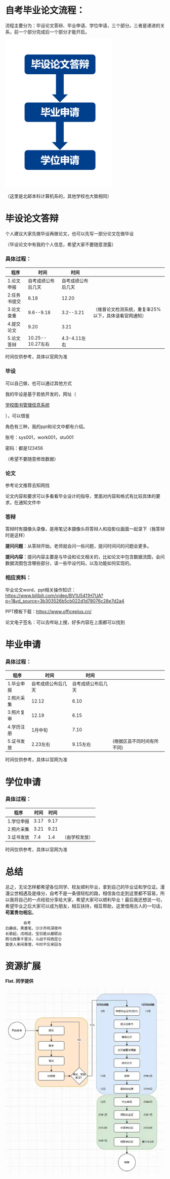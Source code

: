 # 自考毕业论文流程：

流程主要分为：毕设论文答辩、毕业申请、学位申请，三个部分。三者是递进的关系，前一个部分完成后一个部分才能开启。

![image-20231208152313877](images/ReadMe/image-20231208152313877.png)

（这里是北邮本科计算机系的，其他学校也大致相同）

# 毕设论文答辩

个人建议大家先做毕设再做论文，也可以先写一部分论文在做毕设

（毕设论文中有我的个人信息，希望大家不要随意泄露）

### 具体过程：

| 程序         | 时间               | 时间               |                                                       |
| ------------ | ------------------ | ------------------ | ----------------------------------------------------- |
| 1.论文申报   | 自考成绩公布后几天 | 自考成绩公布后几天 |                                                       |
| 2.任务书提交 | 6.18               | 12.20              |                                                       |
| 3.论文查重   | 9.6--9.18          | 3.2--3.21          | （维普论文检测系统，重复率25%以下，具体请看官网通知） |
| 4.提交论文   | 9.20               | 3.21               |                                                       |
| 5.论文答辩   | 10.25-- 10.27左右  | 4.3-4.11左右       |                                                       |

时间仅供参考，具体以官网为准

### 毕设

可以自己做，也可以通过其他方式

我的毕设是基于若依开发的，网址（

[学校图书管理信息系统](http://82.157.236.93/login)

），可以借鉴

角色有三种，我的ppt和论文中都有介绍。

账号：sys001，work001，stu001

密码：都是123456

（希望不要随意修改数据）

### 论文

参考论文推荐去知网找

论文内容和要求可以多看看毕业设计的指导，里面对内容和格式有比较具体的要求，在通知文件中

### 答辩

答辩时有摄像头录像，是用笔记本摄像头将答辩人和投影仪画面一起录下（我答辩时是这样）

**提问问题**：从答辩开始，老师就会问一些问题，提问时间问的问题会更多。

**提问内容**：提问内容主要是与毕设和论文相关的，比如论文中包含数据流图，会问数据流图包含哪些部分，读一些毕设代码，以及功能如何实现的。

### 相应资料：

毕业论文word、ppt相关操作知识：https://www.bilibili.com/video/BV1U5411H7UA?p=1&vd_source=3b303526b5cb022d1d78076c28e7d2a4

PPT模板下载：https://www.officeplus.cn/

论文电子签名：可以去哔站上搜，好多内容在上面都可以找到



# 毕业申请 

### 具体过程：

| 程序       | 时间               | 时间               |                            |
| ---------- | ------------------ | ------------------ | -------------------------- |
| 1.毕业申报 | 自考成绩公布后几天 | 自考成绩公布后几天 |                            |
| 2.照片采集 | 12.12              | 6.10               |                            |
| 3.照片复审 | 12.19              | 6.15               |                            |
| 4.学历注册 | 1月中旬            | 7.10               |                            |
| 5.证书发放 | 2.23左右           | 9.15左右           | (根据区县不同时间有所不同) |

时间仅供参考，具体以官网为准

# 学位申请

### 具体过程：

| 程序       | 时间 | 时间 |                |
| ---------- | ---- | ---- | -------------- |
| 1.学位申报 | 3.17 | 9.17 |                |
| 2.照片采集 | 3.21 | 9.21 |                |
| 3.证书发放 | 7.4  | 1.4  | （由学校发放） |


时间仅供参考，具体以官网为准

# 总结

总之，无论怎样都希望各位同学、校友顺利毕业，拿到自己的毕业证和学位证。漫漫尘世相遇及是缘分，自考不是一条很轻松的路，相信各位走到这里都不容易，所以我将自己的一点经验分享给大家，希望大家可以顺利毕业！最后我还想说一句，希望毕业之后大家可以成为朋友，相互扶持，相互帮助，这里借用古人的一句话，**苟富贵勿相忘**。



```
		自考
白藤纸，黑墨笔，沙沙齐鸣深夜吟
长歌起，戍相送，宝剑是从磨砺出
跨马西乘千里沃，斗战干将西昆仑
莫使人来闲乘雪，今时不忘来回与
```

# 资源扩展

**Flat. 同学提供**

![image-20231213154947757](images/ReadMe/image-20231213154947757.png)
